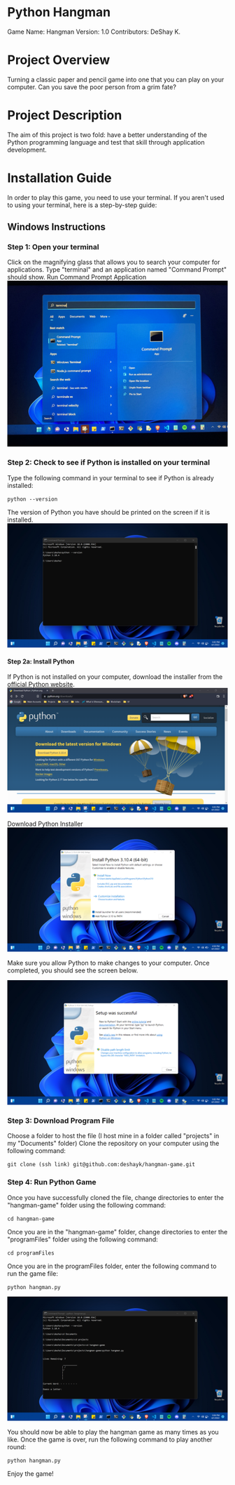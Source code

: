 # Python Hangman 
Game Name: Hangman
Version: 1.0
Contributors: DeShay K.

# Project Overview
Turning a classic paper and pencil game into one that you can play on your computer. Can you save the poor person from a grim fate?

# Project Description
The aim of this project is two fold: have a better understanding of the Python programming language and test that skill through application development.

# Installation Guide
In order to play this game, you need to use your terminal. If you aren't used to using your terminal, here is a step-by-step guide:

## Windows Instructions
### Step 1: Open your terminal
Click on the magnifying glass that allows you to search your computer for applications.
Type "terminal" and an application named "Command Prompt" should show.
Run Command Prompt Application
![Window Terminal](/instruction-img/find-terminal-app.jpg)

### Step 2: Check to see if Python is installed on your terminal
Type the following command in your terminal to see if Python is already installed:
```
python --version
```

The version of Python you have should be printed on the screen if it is installed.
![Check Python Installation](/instruction-img/check-python-installation.png)

#### Step 2a: Install Python
If Python is not installed on your computer, download the installer from the [official Python website](https://www.python.org/downloads/).
![Python Download Page](/instruction-img/python-downloads%20page.png)

Download Python Installer
![Python Installer](/instruction-img/install-python-1.png)

Make sure you allow Python to make changes to your computer. Once completed, you should see the screen below.

![Python Commands](/instruction-img/install-python-2.png)

### Step 3: Download Program File
Choose a folder to host the file (I host mine in a folder called "projects" in my "Documents" folder)
Clone the repository on your computer using the following command:
```
git clone (ssh link) git@github.com:deshayk/hangman-game.git
``` 

### Step 4: Run Python Game
Once you have successfully cloned the file, change directories to enter the "hangman-game" folder using the following command: 
```
cd hangman-game
```

Once you are in the "hangman-game" folder, change directories to enter the "programFiles" folder using the following command: 
```
cd programFiles
```

Once you are in the programFiles folder, enter the following command to run the game file: 
```
python hangman.py
```
![Python Commands](/instruction-img/run-hangman-program.png)

You should now be able to play the hangman game as many times as you like. Once the game is over, run the following command to play another round:
```
python hangman.py
```

Enjoy the game!
